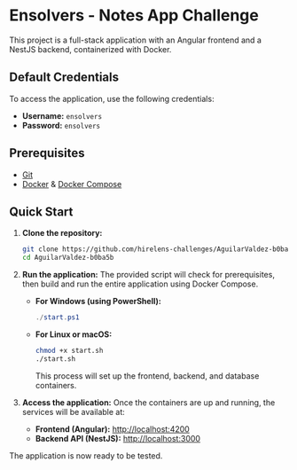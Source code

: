# Ensolvers - Notes App Challenge

This project is a full-stack application with an Angular frontend and a NestJS backend, containerized with Docker.

## Default Credentials

To access the application, use the following credentials:

- **Username:** `ensolvers`
- **Password:** `ensolvers`

## Prerequisites

- [Git](https://git-scm.com/)
- [Docker](https://www.docker.com/products/docker-desktop/) & [Docker Compose](https://docs.docker.com/compose/)

## Quick Start

1.  **Clone the repository:**

    ```bash
    git clone https://github.com/hirelens-challenges/AguilarValdez-b0ba5b.git
    cd AguilarValdez-b0ba5b
    ```

2.  **Run the application:**
    The provided script will check for prerequisites, then build and run the entire application using Docker Compose.

    - **For Windows (using PowerShell):**

      ```powershell
      ./start.ps1
      ```

    - **For Linux or macOS:**
      ```bash
      chmod +x start.sh
      ./start.sh
      ```
      This process will set up the frontend, backend, and database containers.

3.  **Access the application:**
    Once the containers are up and running, the services will be available at:

    - **Frontend (Angular):** [http://localhost:4200](http://localhost:4200)
    - **Backend API (NestJS):** [http://localhost:3000](http://localhost:3000)

The application is now ready to be tested.
